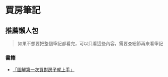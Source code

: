 # 買房筆記


## 推薦懶人包
> 如果不想要把整個筆記都看完，可以只看這些內容，需要查細節再來看筆記

### 書籍
- [「圖解第一次買對房子就上手」](https://www.eslite.com/product/1001117242682234827004)

